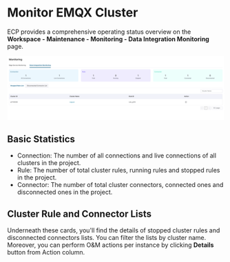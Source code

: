 # Monitor EMQX Cluster

ECP provides a comprehensive operating status overview on the **Workspace - Maintenance - Monitoring - Data Integration Monitoring** page.

![cluster-monitor](_assets/cluster-monitor.png)

## Basic Statistics

  - Connection: The number of all connections and live connections of all clusters in the project.
  - Rule: The number of total cluster rules, running rules and stopped rules in the project.
  - Connector: The number of total cluster connectors, connected ones and disconnected ones in the project.

## Cluster Rule and Connector Lists

Underneath these cards, you'll find the details of stopped cluster rules and disconnected connectors lists. You can filter the lists by cluster name. Moreover, you can perform O&M actions per instance by clicking **Details** button from Action column.
